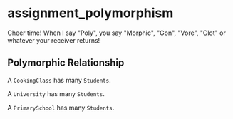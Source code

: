 assignment_polymorphism
=======================

Cheer time! When I say "Poly", you say "Morphic", "Gon", "Vore", "Glot" or whatever your receiver returns!

## Polymorphic Relationship

A `CookingClass` has many `Students`.

A `University` has many `Students`.

A `PrimarySchool` has many `Students`.
